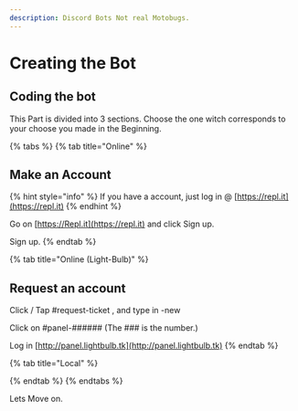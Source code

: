 ```yaml
---
description: Discord Bots Not real Motobugs.
---
```


# Creating the Bot

## Coding the bot

This Part is divided into 3 sections. Choose the one witch corresponds to your choose you made in the Beginning. 

{% tabs %}
{% tab title="Online" %}
## Make an Account

{% hint style="info" %}
If you have a account, just log in @ [https://repl.it](https://repl.it)
{% endhint %}

Go on [https://Repl.it](https://repl.it) and click Sign up.

Sign up.
{% endtab %}

{% tab title="Online \(Light-Bulb\)" %}
## Request an account

Click / Tap \#request-ticket , and type in -new  
  
Click on \#panel-\#\#\#\#\#\# \(The \#\#\# is the number.\)

Log in [http://panel.lightbulb.tk](http://panel.lightbulb.tk)
{% endtab %}

{% tab title="Local" %}

{% endtab %}
{% endtabs %}

Lets Move on.



